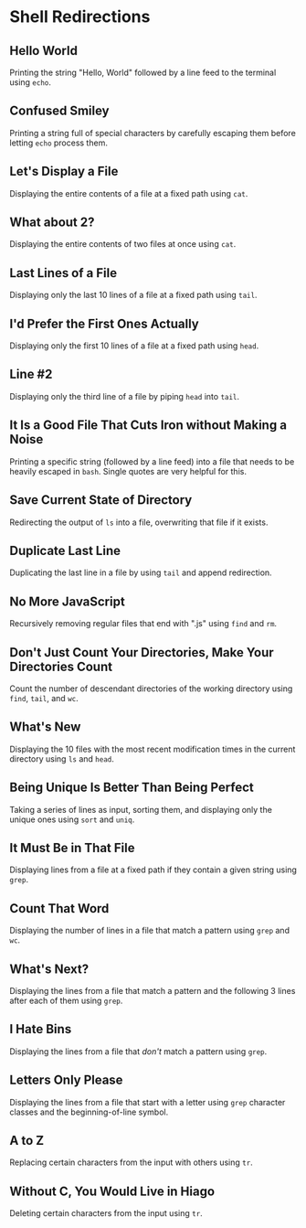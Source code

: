 # Shell Redirections

## Hello World
Printing the string "Hello, World" followed by a line feed to the terminal using `echo`.

## Confused Smiley
Printing a string full of special characters by carefully escaping them before letting `echo` process them.

## Let's Display a File
Displaying the entire contents of a file at a fixed path using `cat`.

## What about 2?
Displaying the entire contents of two files at once using `cat`.

## Last Lines of a File
Displaying only the last 10 lines of a file at a fixed path using `tail`.

## I'd Prefer the First Ones Actually
Displaying only the first 10 lines of a file at a fixed path using `head`.

## Line #2
Displaying only the third line of a file by piping `head` into `tail`.

## It Is a Good File That Cuts Iron without Making a Noise
Printing a specific string (followed by a line feed) into a file that needs to be heavily escaped in `bash`. Single quotes are very helpful for this.

## Save Current State of Directory
Redirecting the output of `ls` into a file, overwriting that file if it exists.

## Duplicate Last Line
Duplicating the last line in a file by using `tail` and append redirection.

## No More JavaScript
Recursively removing regular files that end with ".js" using `find` and `rm`.

## Don't Just Count Your Directories, Make Your Directories Count
Count the number of descendant directories of the working directory using `find`, `tail`, and `wc`.

## What's New
Displaying the 10 files with the most recent modification times in the current directory using `ls` and `head`.

## Being Unique Is Better Than Being Perfect
Taking a series of lines as input, sorting them, and displaying only the unique ones using `sort` and `uniq`.

## It Must Be in That File
Displaying lines from a file at a fixed path if they contain a given string using `grep`.

## Count That Word
Displaying the number of lines in a file that match a pattern using `grep` and `wc`.

## What's Next?
Displaying the lines from a file that match a pattern and the following 3 lines after each of them using `grep`.

## I Hate Bins
Displaying the lines from a file that _don't_ match a pattern using `grep`.

## Letters Only Please
Displaying the lines from a file that start with a letter using `grep` character classes and the beginning-of-line symbol.

## A to Z
Replacing certain characters from the input with others using `tr`.

## Without C, You Would Live in Hiago
Deleting certain characters from the input using `tr`.
